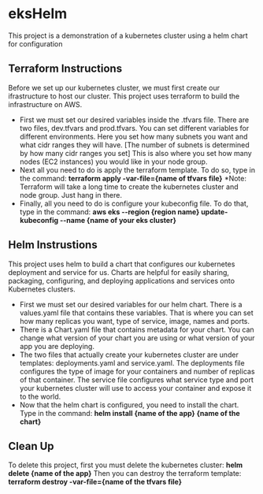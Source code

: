 # eksHelm

This project is a demonstration of a kubernetes cluster using a helm chart for configuration  

## Terraform Instructions
Before we set up our kubernetes cluster, we must first create our ifrastructure to host our cluster. This project uses terraform to build the infrastructure on AWS.
- First we must set our desired variables inside the .tfvars file. There are two files, dev.tfvars and prod.tfvars. You can set different variables for different environments. Here you set how many subnets you want and what cidr ranges they will have. [The number of subnets is determined by how many cidr ranges you set] This is also where you set how many nodes (EC2 instances) you would like in your node group.
- Next all you need to do is apply the terraform template. To do so, type in the command: **terraform apply -var-file={name of tfvars file}**
*Note: Terraform will take a long time to create the kubernetes cluster and node group. Just hang in there.
- Finally, all you need to do is configure your kubeconfig file. To do that, type in the command: **aws eks --region {region name}  update-kubeconfig --name {name of your eks cluster}**

## Helm Instrustions
This project uses helm to build a chart that configures our kubernetes deployment and service for us. Charts are helpful for easily sharing, packaging, configuring, and deploying applications and services onto Kubernetes clusters. 
- First we must set our desired variables for our helm chart. There is a values.yaml file that contains these variables. That is where you can set how many replicas you want, type of service, image, names and ports. 
- There is a Chart.yaml file that contains metadata for your chart. You can change what version of your chart you are using or what version of your app you are deploying.
- The two files that actually create your kubernetes cluster are under templates: deployments.yaml and service.yaml. 
The deployments file configures the type of image for your containers and number of replicas of that container.
The service file configures what service type and port your kubernetes cluster will use to access your container and expose it to the world.
- Now that the helm chart is configured, you need to install the chart. Type in the command: **helm install {name of the app} {name of the chart}**

## Clean Up
To delete this project, first you must delete the kubernetes cluster: **helm delete {name of the app}**
Then you can destroy the terraform template: **terraform destroy -var-file={name of the tfvars file}**
